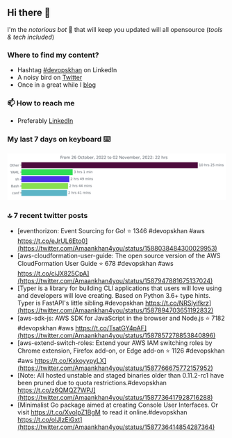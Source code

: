 <!--- [![Hits](https://hits.seeyoufarm.com/api/count/incr/badge.svg?url=https%3A%2F%2Fgithub.com%2Fakhan4u%2Fhit-counter&count_bg=%2379C83D&title_bg=%23555555&icon=&icon_color=%23E7E7E7&title=visits&edge_flat=false)](https://hits.seeyoufarm.com) --->

## Hi there 👋

I'm the _notorious bot_ 🤣 that will keep you updated will all opensource (_tools & tech included_) 

### Where to find my content?

* Hashtag [#devopskhan](https://www.linkedin.com/feed/hashtag/devopskhan) on LinkedIn
* A noisy bird on [Twitter](https://twitter.com/Amaankhan4you)
* Once in a great while I [blog](https://linuxparrot.com) 


### 📫 **How to reach me**

* Preferably [LinkedIn](https://www.linkedin.com/in/amaan-khan-linux-ninja)

### My last 7 days on keyboard ⌨️

<img src="https://github.com/akhan4u/akhan4u/blob/main/images/stat.svg" alt="Amaan's Wakatime Activity!"/>

### 🔝 7 recent twitter posts
<!-- DEVDOJO:START -->
- [eventhorizon: Event Sourcing for Go!
⭐️ 1346
#devopskhan #aws
https://t.co/eJrUL6Eto0](https://twitter.com/Amaankhan4you/status/1588038484300029953)
- [aws-cloudformation-user-guide: The open source version of the AWS CloudFormation User Guide
⭐️ 678
#devopskhan #aws
https://t.co/ciJX825CpA](https://twitter.com/Amaankhan4you/status/1587947881675137024)
- [Typer is a library for building CLI applications that users will love using and developers will love creating. Based on Python 3.6+ type hints. Typer is FastAPI&#39;s little sibling.#devopskhan https://t.co/NRSlyifkrz](https://twitter.com/Amaankhan4you/status/1587894703651192832)
- [aws-sdk-js: AWS SDK for JavaScript in the browser and Node.js
⭐️ 7182
#devopskhan #aws
https://t.co/TsatGY4pAF](https://twitter.com/Amaankhan4you/status/1587857278853840896)
- [aws-extend-switch-roles: Extend your AWS IAM switching roles by Chrome extension, Firefox add-on, or Edge add-on
⭐️ 1126
#devopskhan #aws
https://t.co/KxkoyypyLX](https://twitter.com/Amaankhan4you/status/1587766675772157952)
- [Note: All hosted unstable and staged binaries older than 0.11.2-rc1 have been pruned due to quota restrictions.#devopskhan https://t.co/z6QMQZ7WPJ](https://twitter.com/Amaankhan4you/status/1587736417928716288)
- [Minimalist Go package aimed at creating Console User Interfaces. Or visit https://t.co/XvoIpZ1BgM to read it online.#devopskhan https://t.co/olJIzEiGxt](https://twitter.com/Amaankhan4you/status/1587736414854287364)
<!-- DEVDOJO:END -->

<!-- ![Amaan's GitHub stats](https://github-readme-stats.vercel.app/api?username=akhan4u&count_private=true&show_icons=true&hide=contribs) -->
